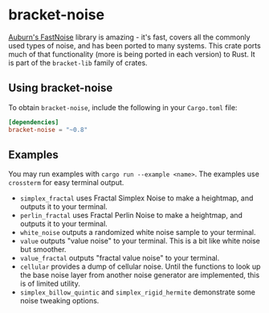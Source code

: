 # bracket-noise

[Auburn's FastNoise](https://github.com/Auburns/FastNoise) library is amazing - it's fast, covers all the commonly used types of noise, and has been ported to many systems. This crate ports much of that functionality (more is being ported in each version) to Rust. It is part of the `bracket-lib` family of crates.

## Using bracket-noise

To obtain `bracket-noise`, include the following in your `Cargo.toml` file:

```toml
[dependencies]
bracket-noise = "~0.8"
```

## Examples

You may run examples with `cargo run --example <name>`. The examples use `crossterm` for easy terminal output.

* `simplex_fractal` uses Fractal Simplex Noise to make a heightmap, and outputs it to your terminal.
* `perlin_fractal` uses Fractal Perlin Noise to make a heightmap, and outputs it to your terminal.
* `white_noise` outputs a randomized white noise sample to your terminal.
* `value` outputs "value noise" to your terminal. This is a bit like white noise but smoother.
* `value_fractal` outputs "fractal value noise" to your terminal.
* `cellular` provides a dump of cellular noise. Until the functions to look up the base noise layer from another noise generator are implemented, this is of limited utility.
* `simplex_billow_quintic` and `simplex_rigid_hermite` demonstrate some noise tweaking options.
